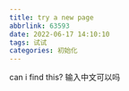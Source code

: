 ```yaml
---
title: try a new page
abbrlink: 63593
date: 2022-06-17 14:10:10
tags: 试试
categories: 初始化
---
```



can i find this? 输入中文可以吗